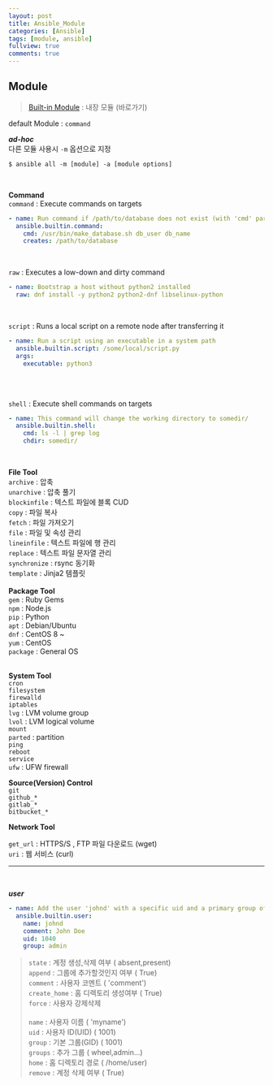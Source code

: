 ```yaml
---
layout: post
title: Ansible_Module
categories: [Ansible]
tags: [module, ansible]
fullview: true
comments: true
---
```





## Module

> [Built-in Module](https://docs.ansible.com/ansible/latest/collections/ansible/builtin/index.html) : 내장 모듈 (바로가기)

default Module : `command`

***ad-hoc*** <br>
다른 모듈 사용시 `-m` 옵션으로 지정
```shell
$ ansible all -m [module] -a [module options]
```
<br>

**Command**
<br>
`command` : Execute commands on targets<br>
```yaml
- name: Run command if /path/to/database does not exist (with 'cmd' parameter)
  ansible.builtin.command:
    cmd: /usr/bin/make_database.sh db_user db_name
    creates: /path/to/database
```
<br>

`raw` : Executes a low-down and dirty command<br>
```yaml
- name: Bootstrap a host without python2 installed
  raw: dnf install -y python2 python2-dnf libselinux-python
```
<br>

`script` : Runs a local script on a remote node after transferring it<br>
```yaml
- name: Run a script using an executable in a system path
  ansible.builtin.script: /some/local/script.py
  args:
    executable: python3
```
<br><br>

`shell` : Execute shell commands on targets<br>
```yaml
- name: This command will change the working directory to somedir/
  ansible.builtin.shell:
    cmd: ls -l | grep log
    chdir: somedir/
```
<br>

**File Tool**
<br>
`archive` : 압축<br>
`unarchive` : 압축 풀기<br>
`blockinfile` : 텍스트 파일에 블록 CUD<br>
`copy` : 파일 복사<br>
`fetch` : 파일 가져오기<br>
`file` : 파일 및 속성 관리<br>
`lineinfile` : 텍스트 파일에 행 관리<br>
`replace` : 텍스트 파일 문자열 관리<br>
`synchronize` : rsync 동기화<br>
`template` : Jinja2 템플릿<br>
<br>
**Package Tool**
<br>
`gem` : Ruby Gems<br>
`npm` : Node.js <br>
`pip` : Python<br>
`apt` : Debian/Ubuntu<br>
`dnf` : CentOS 8 ~<br>
`yum` : CentOS <br>
`package` : General OS<br><br>

**System Tool**
<br>
`cron`<br>
`filesystem`<br>
`firewalld`<br>
`iptables`<br>
`lvg`   : LVM volume group<br>
`lvol`  : LVM logical volume<br>
`mount`<br>
`parted` : partition<br>
`ping`<br>
`reboot`<br>
`service`<br>
`ufw` : UFW firewall<br>

**Source(Version) Control**
<br>
`git`<br>
`github_*`<br>
`gitlab_*`<br>
`bitbucket_*`<br>


**Network Tool**

`get_url`  : HTTPS/S , FTP 파일 다운로드 (wget)<br>
`uri` : 웹 서비스 (curl)

---
<br>

***user*** <br>
```yaml
- name: Add the user 'johnd' with a specific uid and a primary group of 'admin'
  ansible.builtin.user:
    name: johnd
    comment: John Doe
    uid: 1040
    group: admin
```
>  `state`  : 계정 생성,삭제 여부 ( absent,present)<br>
  `append` : 그룹에 추가할것인지 여부   ( True)<br>
  `comment` : 사용자 코멘트             ( 'comment')<br>
  `create_home` : 홈 디렉토리 생성여부  ( True)<br>
  `force`   : 사용자 강제삭제 <br>           
  `name`    : 사용자 이름               ( 'myname')<br>
  `uid`     : 사용자 ID(UID)            ( 1001)<br>
  `group`   : 기본 그룹(GID)            ( 1001)<br>
  `groups`  : 추가 그룹                 ( wheel,admin...)<br>
  `home`    : 홈 디렉토리 경로          ( /home/user)<br>
  `remove`  : 계정 삭제 여부            (  True)